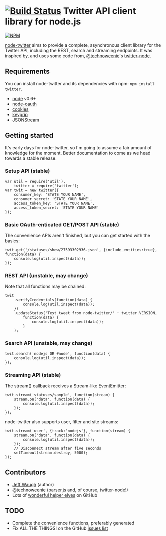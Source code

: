 [![Build Status](https://travis-ci.org/desmondmorris/node-twitter.png?branch=v1.0)](https://travis-ci.org/desmondmorris/node-twitter)
Twitter API client library for node.js
======================================
[![NPM](https://nodei.co/npm/twitter.png)](https://nodei.co/npm/twitter/)

[node-twitter](https://github.com/desmondmorris/node-twitter) aims to provide a complete, asynchronous client library for the Twitter API, including the REST, search and streaming endpoints. It was inspired by, and uses some code from, [@technoweenie](https://github.com/technoweenie)'s [twitter-node](https://github.com/technoweenie/twitter-node).

## Requirements

You can install node-twitter and its dependencies with npm: `npm install twitter`.

- [node](http://nodejs.org/) v0.6+
- [node-oauth](https://github.com/ciaranj/node-oauth)
- [cookies](https://github.com/jed/cookies)
- [keygrip](https://github.com/jed/keygrip)
- [JSONStream](https://github.com/dominictarr/JSONStream)

## Getting started

It's early days for node-twitter, so I'm going to assume a fair amount of knowledge for the moment. Better documentation to come as we head towards a stable release.

### Setup API (stable)

	var util = require('util'),
		twitter = require('twitter');
	var twit = new twitter({
		consumer_key: 'STATE YOUR NAME',
		consumer_secret: 'STATE YOUR NAME',
		access_token_key: 'STATE YOUR NAME',
		access_token_secret: 'STATE YOUR NAME'
	});

### Basic OAuth-enticated GET/POST API (stable)

The convenience APIs aren't finished, but you can get started with the basics:

	twit.get('/statuses/show/27593302936.json', {include_entities:true}, function(data) {
		console.log(util.inspect(data));
	});

### REST API (unstable, may change)

Note that all functions may be chained:

	twit
		.verifyCredentials(function(data) {
			console.log(util.inspect(data));
		})
		.updateStatus('Test tweet from node-twitter/' + twitter.VERSION,
			function(data) {
				console.log(util.inspect(data));
			}
		);

### Search API (unstable, may change)

	twit.search('nodejs OR #node', function(data) {
		console.log(util.inspect(data));
	});

### Streaming API (stable)

The stream() callback receives a Stream-like EventEmitter:

	twit.stream('statuses/sample', function(stream) {
		stream.on('data', function(data) {
			console.log(util.inspect(data));
		});
	});

node-twitter also supports user, filter and site streams:

	twit.stream('user', {track:'nodejs'}, function(stream) {
		stream.on('data', function(data) {
			console.log(util.inspect(data));
		});
		// Disconnect stream after five seconds
		setTimeout(stream.destroy, 5000);
	});

## Contributors

- [Jeff Waugh](https://github.com/jdub) (author)
- [@technoweenie](https://github.com/technoweenie) (parser.js and, of course, twitter-node!)
- Lots of [wonderful helper elves](https://github.com/desmondmorris/node-twitter/graphs/contributors) on GitHub

## TODO

- Complete the convenience functions, preferably generated
- Fix ALL THE THINGS! on the GitHub [issues list](https://github.com/desmondmorris/node-twitter/issues)

